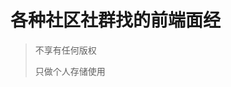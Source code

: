 <!--
 * @Author: zyw_Wayne
 * @Date: 2023-06-09 13:25:26
 * @LastEditTime: 2023-06-09 13:25:32
-->

# 各种社区社群找的前端面经

> 不享有任何版权
>
> 只做个人存储使用
